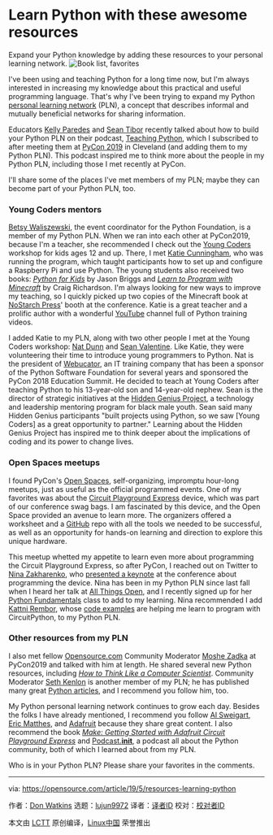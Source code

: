 [#]: collector: (lujun9972)
[#]: translator: ( )
[#]: reviewer: ( )
[#]: publisher: ( )
[#]: url: ( )
[#]: subject: (Learn Python with these awesome resources)
[#]: via: (https://opensource.com/article/19/5/resources-learning-python)
[#]: author: (Don Watkins https://opensource.com/users/don-watkins)

Learn Python with these awesome resources
======
Expand your Python knowledge by adding these resources to your personal
learning network.
![Book list, favorites][1]

I've been using and teaching Python for a long time now, but I'm always interested in increasing my knowledge about this practical and useful programming language. That's why I've been trying to expand my Python [personal learning network][2] (PLN), a concept that describes informal and mutually beneficial networks for sharing information.

Educators [Kelly Paredes][3] and [Sean Tibor][4] recently talked about how to build your Python PLN on their podcast, [Teaching Python][5], which I subscribed to after meeting them at [PyCon 2019][6] in Cleveland (and adding them to my Python PLN). This podcast inspired me to think more about the people in my Python PLN, including those I met recently at PyCon.

I'll share some of the places I've met members of my PLN; maybe they can become part of your Python PLN, too.

### Young Coders mentors

[Betsy Waliszewski][7], the event coordinator for the Python Foundation, is a member of my Python PLN. When we ran into each other at PyCon2019, because I'm a teacher, she recommended I check out the [Young Coders][8] workshop for kids ages 12 and up. There, I met [Katie Cunningham][9], who was running the program, which taught participants how to set up and configure a Raspberry Pi and use Python. The young students also received two books: _[Python for Kids][10]_ by Jason Briggs and _[Learn to Program with Minecraft][11]_ by Craig Richardson. I'm always looking for new ways to improve my teaching, so I quickly picked up two copies of the Minecraft book at [NoStarch Press][12]' booth at the conference. Katie is a great teacher and a prolific author with a wonderful [YouTube][13] channel full of Python training videos.

I added Katie to my PLN, along with two other people I met at the Young Coders workshop: [Nat Dunn][14] and [Sean Valentine][15]. Like Katie, they were volunteering their time to introduce young programmers to Python. Nat is the president of [Webucator][16], an IT training company that has been a sponsor of the Python Software Foundation for several years and sponsored the PyCon 2018 Education Summit. He decided to teach at Young Coders after teaching Python to his 13-year-old son and 14-year-old nephew. Sean is the director of strategic initiatives at the [Hidden Genius Project][17], a technology and leadership mentoring program for black male youth. Sean said many Hidden Genius participants "built projects using Python, so we saw [Young Coders] as a great opportunity to partner." Learning about the Hidden Genius Project has inspired me to think deeper about the implications of coding and its power to change lives.

### Open Spaces meetups

I found PyCon's [Open Spaces][18], self-organizing, impromptu hour-long meetups, just as useful as the official programmed events. One of my favorites was about the [Circuit Playground Express][19] device, which was part of our conference swag bags. I am fascinated by this device, and the Open Space provided an avenue to learn more. The organizers offered a worksheet and a [GitHub][20] repo with all the tools we needed to be successful, as well as an opportunity for hands-on learning and direction to explore this unique hardware.

This meetup whetted my appetite to learn even more about programming the Circuit Playground Express, so after PyCon, I reached out on Twitter to [Nina Zakharenko][21], who [presented a keynote][22] at the conference about programming the device. Nina has been in my Python PLN since last fall when I heard her talk at [All Things Open][23], and I recently signed up for her [Python Fundamentals][24] class to add to my learning. Nina recommended I add [Kattni Rembor][25], whose [code examples][26] are helping me learn to program with CircuitPython, to my Python PLN.

### Other resources from my PLN

I also met fellow [Opensource.com][27] Community Moderator [Moshe Zadka][28] at PyCon2019 and talked with him at length. He shared several new Python resources, including _[How to Think Like a Computer Scientist][29]_. Community Moderator [Seth Kenlon][30] is another member of my PLN; he has published many great [Python articles][31], and I recommend you follow him, too.

My Python personal learning network continues to grow each day. Besides the folks I have already mentioned, I recommend you follow [Al Sweigart][32], [Eric Matthes][33], and [Adafruit][34] because they share great content. I also recommend the book _[Make: Getting Started with Adafruit Circuit Playground Express][35]_ and [Podcast.__init__][36], a podcast all about the Python community, both of which I learned about from my PLN.

Who is in your Python PLN? Please share your favorites in the comments.

--------------------------------------------------------------------------------

via: https://opensource.com/article/19/5/resources-learning-python

作者：[Don Watkins][a]
选题：[lujun9972][b]
译者：[译者ID](https://github.com/译者ID)
校对：[校对者ID](https://github.com/校对者ID)

本文由 [LCTT](https://github.com/LCTT/TranslateProject) 原创编译，[Linux中国](https://linux.cn/) 荣誉推出

[a]: https://opensource.com/users/don-watkins
[b]: https://github.com/lujun9972
[1]: https://opensource.com/sites/default/files/styles/image-full-size/public/lead-images/reading_book_stars_list.png?itok=Iwa1oBOl (Book list, favorites)
[2]: https://en.wikipedia.org/wiki/Personal_learning_network
[3]: https://www.teachingpython.fm/hosts/kellypared
[4]: https://twitter.com/smtibor
[5]: https://www.teachingpython.fm/20
[6]: https://us.pycon.org/2019/
[7]: https://www.linkedin.com/in/betsywaliszewski
[8]: https://us.pycon.org/2019/events/letslearnpython/
[9]: https://www.linkedin.com/in/kcunning/
[10]: https://nostarch.com/pythonforkids
[11]: https://nostarch.com/programwithminecraft
[12]: https://nostarch.com/
[13]: https://www.youtube.com/c/KatieCunningham
[14]: https://www.linkedin.com/in/natdunn/
[15]: https://www.linkedin.com/in/sean-valentine-b370349b/
[16]: https://www.webucator.com/
[17]: http://www.hiddengeniusproject.org/
[18]: https://us.pycon.org/2019/events/open-spaces/
[19]: https://www.adafruit.com/product/3333
[20]: https://github.com/adafruit/PyCon2019
[21]: https://twitter.com/nnja
[22]: https://www.youtube.com/watch?v=35mXD40SvXM
[23]: https://allthingsopen.org/
[24]: https://frontendmasters.com/courses/python/
[25]: https://twitter.com/kattni
[26]: https://github.com/kattni/ChiPy_2018
[27]: http://Opensource.com
[28]: https://opensource.com/users/moshez
[29]: http://openbookproject.net/thinkcs/python/english3e/
[30]: https://opensource.com/users/seth
[31]: https://www.google.com/search?source=hp&ei=gVToXPq-FYXGsAW-mZ_YAw&q=site%3Aopensource.com+%22Seth+Kenlon%22+%2B+Python&oq=site%3Aopensource.com+%22Seth+Kenlon%22+%2B+Python&gs_l=psy-ab.12...627.15303..15584...1.0..0.176.2802.4j21......0....1..gws-wiz.....0..35i39j0j0i131j0i67j0i20i263.r2SAW3dxlB4
[32]: http://alsweigart.com/
[33]: https://twitter.com/ehmatthes?lang=en
[34]: https://twitter.com/adafruit
[35]: https://www.adafruit.com/product/3944
[36]: https://www.pythonpodcast.com/episodes/
